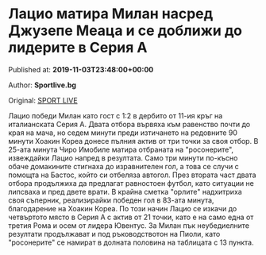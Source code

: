 
# Лацио матира Милан насред Джузепе Меаца и се доближи до лидерите в Серия А

Published at: **2019-11-03T23:48:00+00:00**

Author: **Sportlive.bg**

Original: [SPORT LIVE](https://www.sportlive.bg/worldfootball/italy/lacio-matira-milan-nasred-dzhuzepe-meaca-i-se-doblizhi-do-liderite-v-seriq-a-1391499.html)

Лацио победи Милан като гост с 1:2 в дербито от 11-ия кръг на италианската Серия А. Двата отбора вървяха към равенство почти до края на мача, но седем минути преди изтичането на редовните 90 минути Хоакин Кореа донесе пълния актив от три точки за своя отбор.
В 25-ата минута Чиро Имобиле матира отбраната на "росонерите", извеждайки Лацио напред в резултата. Само три минути по-късно обаче домакините стигнаха до изравнителен гол, а това се случи с помощта на Бастос, който си отбеляза автогол.
През втората част двата отбора продължиха да предлагат равностоен футбол, като ситуации не липсваха и пред двете врати. В крайна сметка "орлите" надхитриха своя съперник, реализирайки победен гол в 83-ата минута, благодарение на Хоакин Кореа.
По този начин Лацио се изкачи до четвъртото място в Серия А с актив от 21 точки, като е на само една от третия Рома и осем от лидера Ювентус. За Милан пък неубедиелните резултати продължават и под ръководствотон на Пиоли, като "росонерите" се намират в долната половина на таблицата с 13 пункта.
